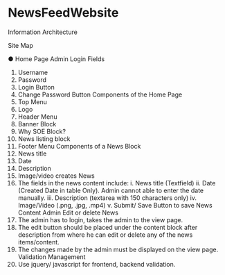 # NewsFeedWebsite
Information Architecture

Site Map

●	Home Page
Admin Login Fields
1.	Username
2.	Password
3.	Login Button
4.	Change Password Button
Components of the Home Page
1.	Top Menu
2.	Logo
3.	Header Menu
4.	Banner Block
5.	Why SOE Block?
6.	News listing block
7.	Footer Menu
Components of a News Block
1.	News title
2.	Date
3.	Description 
4.	Image/video
creates News
1.	The fields in the news content include:
i.	News title (Textfield)
ii.	Date (Created Date in table Only). Admin cannot able to enter the date manually.
iii.	Description (textarea with 150 characters only)
iv.	Image/Video (.png, .jpg, .mp4)
v.	Submit/ Save Button to save News Content
Admin Edit or delete News
1.	The admin has to login,  takes the admin to the view page.
2.	The edit button should be placed under the content block after description  from where he can edit or delete  any of the news items/content.
3.	The changes made by the admin must be displayed on the view page.
Validation Management
1.	Use jquery/ javascript for frontend, backend validation.

